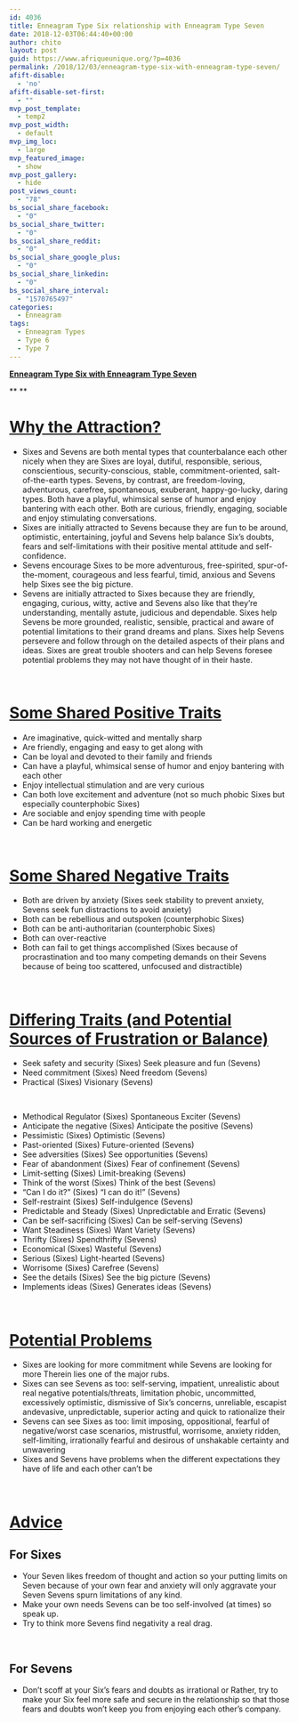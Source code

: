 ```yaml
---
id: 4036
title: Enneagram Type Six relationship with Enneagram Type Seven
date: 2018-12-03T06:44:40+00:00
author: chito
layout: post
guid: https://www.afriqueunique.org/?p=4036
permalink: /2018/12/03/enneagram-type-six-with-enneagram-type-seven/
afift-disable:
  - 'no'
afift-disable-set-first:
  - ""
mvp_post_template:
  - temp2
mvp_post_width:
  - default
mvp_img_loc:
  - large
mvp_featured_image:
  - show
mvp_post_gallery:
  - hide
post_views_count:
  - "78"
bs_social_share_facebook:
  - "0"
bs_social_share_twitter:
  - "0"
bs_social_share_reddit:
  - "0"
bs_social_share_google_plus:
  - "0"
bs_social_share_linkedin:
  - "0"
bs_social_share_interval:
  - "1570765497"
categories:
  - Enneagram
tags:
  - Enneagram Types
  - Type 6
  - Type 7
---
```

**<u>Enneagram Type Six with Enneagram Type Seven</u>**

** **

# <u>Why the Attraction?</u>

  * Sixes and Sevens are both mental types that counterbalance each other nicely when they are Sixes are loyal, dutiful, responsible, serious, conscientious, security-conscious, stable, commitment-oriented, salt- of-the-earth types. Sevens, by contrast, are freedom-loving, adventurous, carefree, spontaneous, exuberant, happy-go-lucky, daring types. Both have a playful, whimsical sense of humor and enjoy bantering with each other. Both are curious, friendly, engaging, sociable and enjoy stimulating conversations.
  * Sixes are initially attracted to Sevens because they are fun to be around, optimistic, entertaining, joyful and Sevens help balance Six’s doubts, fears and self-limitations with their positive mental attitude and self-confidence.
  * Sevens encourage Sixes to be more adventurous, free-spirited, spur-of-the-moment, courageous and less fearful, timid, anxious and Sevens help Sixes see the big picture.
  * Sevens are initially attracted to Sixes because they are friendly, engaging, curious, witty, active and Sevens also like that they’re understanding, mentally astute, judicious and dependable. Sixes help Sevens be more grounded, realistic, sensible, practical and aware of potential limitations to their grand dreams and plans. Sixes help Sevens persevere and follow through on the detailed aspects of their plans and ideas. Sixes are great trouble shooters and can help Sevens foresee potential problems they may not have thought of in their haste.

&nbsp;

# <u>Some Shared Positive Traits</u>

  * Are imaginative, quick-witted and mentally sharp
  * Are friendly, engaging and easy to get along with
  * Can be loyal and devoted to their family and friends
  * Can have a playful, whimsical sense of humor and enjoy bantering with each other
  * Enjoy intellectual stimulation and are very curious
  * Can both love excitement and adventure (not so much phobic Sixes but especially counterphobic Sixes)
  * Are sociable and enjoy spending time with people
  * Can be hard working and energetic

&nbsp;

# <u>Some Shared Negative Traits</u>

  * Both are driven by anxiety (Sixes seek stability to prevent anxiety, Sevens seek fun distractions to avoid anxiety)
  * Both can be rebellious and outspoken (counterphobic Sixes)
  * Both can be anti-authoritarian (counterphobic Sixes)
  * Both can over-reactive
  * Both can fail to get things accomplished (Sixes because of procrastination and too many competing demands on their Sevens because of being too scattered, unfocused and distractible)

&nbsp;

# <u>Differing Traits (and Potential Sources of Frustration or Balance)</u>

  * Seek safety and security (Sixes) Seek pleasure and fun (Sevens)
  * Need commitment (Sixes) Need freedom (Sevens)
  * Practical (Sixes) Visionary (Sevens)

&nbsp;

  * Methodical Regulator (Sixes) Spontaneous Exciter (Sevens)
  * Anticipate the negative (Sixes) Anticipate the positive (Sevens)
  * Pessimistic (Sixes) Optimistic (Sevens)
  * Past-oriented (Sixes) Future-oriented (Sevens)
  * See adversities (Sixes) See opportunities (Sevens)
  * Fear of abandonment (Sixes) Fear of confinement (Sevens)
  * Limit-setting (Sixes) Limit-breaking (Sevens)
  * Think of the worst (Sixes) Think of the best (Sevens)
  * “Can I do it?” (Sixes) “I can do it!” (Sevens)
  * Self-restraint (Sixes) Self-indulgence (Sevens)
  * Predictable and Steady (Sixes) Unpredictable and Erratic (Sevens)
  * Can be self-sacrificing (Sixes) Can be self-serving (Sevens)
  * Want Steadiness (Sixes) Want Variety (Sevens)
  * Thrifty (Sixes) Spendthrifty (Sevens)
  * Economical (Sixes) Wasteful (Sevens)
  * Serious (Sixes) Light-hearted (Sevens)
  * Worrisome (Sixes) Carefree (Sevens)
  * See the details (Sixes) See the big picture (Sevens)
  * Implements ideas (Sixes) Generates ideas (Sevens)

&nbsp;

# <u>Potential Problems</u>

  * Sixes are looking for more commitment while Sevens are looking for more Therein lies one of the major rubs.
  * Sixes can see Sevens as too: self-serving, impatient, unrealistic about real negative potentials/threats, limitation phobic, uncommitted, excessively optimistic, dismissive of Six’s concerns, unreliable, escapist andevasive, unpredictable, superior acting and quick to rationalize their
  * Sevens can see Sixes as too: limit imposing, oppositional, fearful of negative/worst case scenarios, mistrustful, worrisome, anxiety ridden, self-limiting, irrationally fearful and desirous of unshakable certainty and unwavering
  * Sixes and Sevens have problems when the different expectations they have of life and each other can’t be

&nbsp;

# <u>Advice</u>

## For Sixes

  * Your Seven likes freedom of thought and action so your putting limits on Seven because of your own fear and anxiety will only aggravate your Seven Sevens spurn limitations of any kind.
  * Make your own needs Sevens can be too self-involved (at times) so speak up.
  * Try to think more Sevens find negativity a real drag.

&nbsp;

## For Sevens

  * Don’t scoff at your Six’s fears and doubts as irrational or Rather, try to make your Six feel more safe and secure in the relationship so that those fears and doubts won’t keep you from enjoying each other’s company.